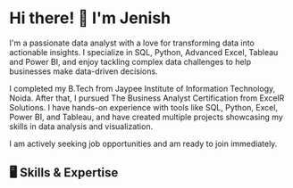 # Hi there! 👋 I'm Jenish
I'm a passionate data analyst with a love for transforming data into actionable insights. I specialize in SQL, Python, Advanced Excel, Tableau and Power BI, and enjoy tackling complex data challenges to help businesses make data-driven decisions.

I completed my B.Tech from Jaypee Institute of Information Technology, Noida. After that, I pursued The Business Analyst Certification from ExcelR Solutions. I have hands-on experience with tools like SQL, Python, Excel, Power BI, and Tableau, and have created multiple projects showcasing my skills in data analysis and visualization.

I am actively seeking job opportunities and am ready to join immediately.

## 🖥️ Skills & Expertise

